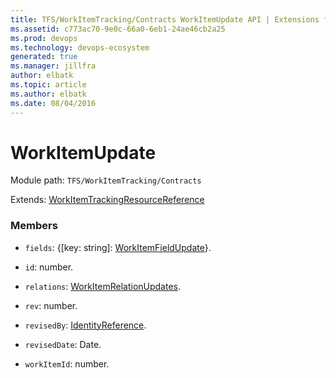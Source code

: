 ```yaml
---
title: TFS/WorkItemTracking/Contracts WorkItemUpdate API | Extensions for Azure DevOps Services
ms.assetid: c773ac70-9e0c-66a0-6eb1-24ae46cb2a25
ms.prod: devops
ms.technology: devops-ecosystem
generated: true
ms.manager: jillfra
author: elbatk
ms.topic: article
ms.author: elbatk
ms.date: 08/04/2016
---
```


# WorkItemUpdate

Module path: `TFS/WorkItemTracking/Contracts`

Extends: [WorkItemTrackingResourceReference](../../../TFS/WorkItemTracking/Contracts/WorkItemTrackingResourceReference.md)

### Members

* `fields`: {[key: string]: [WorkItemFieldUpdate](../../../TFS/WorkItemTracking/Contracts/WorkItemFieldUpdate.md)}. 

* `id`: number. 

* `relations`: [WorkItemRelationUpdates](../../../TFS/WorkItemTracking/Contracts/WorkItemRelationUpdates.md). 

* `rev`: number. 

* `revisedBy`: [IdentityReference](../../../TFS/WorkItemTracking/Contracts/IdentityReference.md). 

* `revisedDate`: Date. 

* `workItemId`: number. 

